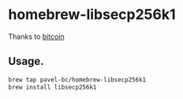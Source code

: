 homebrew-libsecp256k1
=====================

Thanks to [bitcoin](https://github.com/bitcoin-core/secp256k1 "Optimized C library for EC operations on curve secp256k1")

Usage.
-----------------
``` bash
brew tap pavel-bc/homebrew-libsecp256k1
brew install libsecp256k1
```
